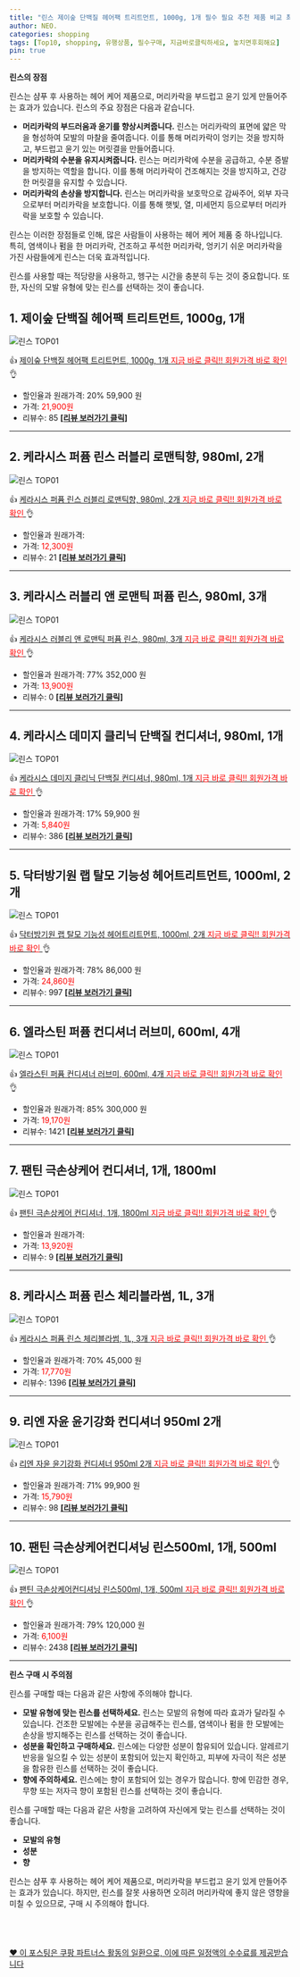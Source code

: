 ```yaml
---
title: "린스 제이숲 단백질 헤어팩 트리트먼트, 1000g, 1개 필수 필요 추천 제품 비교 최저 가격 비교 장점 구매 후기 구매평"
author: NEO.
categories: shopping
tags: [Top10, shopping, 유행상품, 필수구매, 지금바로클릭하세요, 놓치면후회해요]
pin: true
---
```

**린스의 장점**

린스는 샴푸 후 사용하는 헤어 케어 제품으로, 머리카락을 부드럽고 윤기 있게 만들어주는 효과가 있습니다. 린스의 주요 장점은 다음과 같습니다.

* **머리카락의 부드러움과 윤기를 향상시켜줍니다.** 린스는 머리카락의 표면에 얇은 막을 형성하여 모발의 마찰을 줄여줍니다. 이를 통해 머리카락이 엉키는 것을 방지하고, 부드럽고 윤기 있는 머릿결을 만들어줍니다.
* **머리카락의 수분을 유지시켜줍니다.** 린스는 머리카락에 수분을 공급하고, 수분 증발을 방지하는 역할을 합니다. 이를 통해 머리카락이 건조해지는 것을 방지하고, 건강한 머릿결을 유지할 수 있습니다.
* **머리카락의 손상을 방지합니다.** 린스는 머리카락을 보호막으로 감싸주어, 외부 자극으로부터 머리카락을 보호합니다. 이를 통해 햇빛, 열, 미세먼지 등으로부터 머리카락을 보호할 수 있습니다.

린스는 이러한 장점들로 인해, 많은 사람들이 사용하는 헤어 케어 제품 중 하나입니다. 특히, 염색이나 펌을 한 머리카락, 건조하고 푸석한 머리카락, 엉키기 쉬운 머리카락을 가진 사람들에게 린스는 더욱 효과적입니다.

린스를 사용할 때는 적당량을 사용하고, 헹구는 시간을 충분히 두는 것이 중요합니다. 또한, 자신의 모발 유형에 맞는 린스를 선택하는 것이 좋습니다.

   

## 1. 제이숲 단백질 헤어팩 트리트먼트, 1000g, 1개

![린스 TOP01](https://thumbnail9.coupangcdn.com/thumbnails/remote/490x490ex/image/retail/images/2366205896017057-bd48e33b-3505-440a-9695-24d57676cc84.jpg)


👍 [제이숲 단백질 헤어팩 트리트먼트, 1000g, 1개 <font color=red> 지금 바로 클릭!! 회원가격 바로 확인 </font> ](https://link.coupang.com/re/AFFSDP?lptag=AF3617701&subid=GithubCoopas&pageKey=6320746340&traceid=V0-153&itemId=13171845950&vendorItemId=72423701913) 👌 


- 할인율과 원래가격: 20%  59,900   원
- 가격: <span style='color:red'>21,900원</span>
- 리뷰수: 85  [**[리뷰 보러가기 클릭]**](https://link.coupang.com/re/AFFSDP?lptag=AF3617701&subid=GithubCoopas&pageKey=6320746340&traceid=V0-153&itemId=13171845950&vendorItemId=72423701913)

---


   

## 2. 케라시스 퍼퓸 린스 러블리 로맨틱향, 980ml, 2개

![린스 TOP01](https://thumbnail6.coupangcdn.com/thumbnails/remote/490x490ex/image/retail/images/1995366236795906-0561fef3-b40d-41fa-a929-365b21b01494.jpg)


👍 [케라시스 퍼퓸 린스 러블리 로맨틱향, 980ml, 2개 <font color=red> 지금 바로 클릭!! 회원가격 바로 확인 </font> ](https://link.coupang.com/re/AFFSDP?lptag=AF3617701&subid=GithubCoopas&pageKey=2255309&traceid=V0-153&itemId=16734690586&vendorItemId=80577458161) 👌 


- 할인율과 원래가격: 
- 가격: <span style='color:red'>12,300원</span>
- 리뷰수: 21  [**[리뷰 보러가기 클릭]**](https://link.coupang.com/re/AFFSDP?lptag=AF3617701&subid=GithubCoopas&pageKey=2255309&traceid=V0-153&itemId=16734690586&vendorItemId=80577458161)

---


   

## 3. 케라시스 러블리 앤 로맨틱 퍼퓸 린스, 980ml, 3개

![린스 TOP01](https://thumbnail6.coupangcdn.com/thumbnails/remote/490x490ex/image/retail/images/7974027801789235-da003c9b-c51e-4527-8b77-6e712aa41137.jpg)


👍 [케라시스 러블리 앤 로맨틱 퍼퓸 린스, 980ml, 3개 <font color=red> 지금 바로 클릭!! 회원가격 바로 확인 </font> ](https://link.coupang.com/re/AFFSDP?lptag=AF3617701&subid=GithubCoopas&pageKey=2255309&traceid=V0-153&itemId=15030798943&vendorItemId=84656611490) 👌 


- 할인율과 원래가격: 77%  352,000   원
- 가격: <span style='color:red'>13,900원</span>
- 리뷰수: 0  [**[리뷰 보러가기 클릭]**](https://link.coupang.com/re/AFFSDP?lptag=AF3617701&subid=GithubCoopas&pageKey=2255309&traceid=V0-153&itemId=15030798943&vendorItemId=84656611490)

---


   

## 4. 케라시스 데미지 클리닉 단백질 컨디셔너, 980ml, 1개

![린스 TOP01](https://thumbnail7.coupangcdn.com/thumbnails/remote/490x490ex/image/retail/images/1710285087775979-b2051c3c-99b1-4d12-9776-af7f59324a73.jpg)


👍 [케라시스 데미지 클리닉 단백질 컨디셔너, 980ml, 1개 <font color=red> 지금 바로 클릭!! 회원가격 바로 확인 </font> ](https://link.coupang.com/re/AFFSDP?lptag=AF3617701&subid=GithubCoopas&pageKey=6523610496&traceid=V0-153&itemId=14463516399&vendorItemId=81706931803) 👌 


- 할인율과 원래가격: 17%  59,900   원
- 가격: <span style='color:red'>5,840원</span>
- 리뷰수: 386  [**[리뷰 보러가기 클릭]**](https://link.coupang.com/re/AFFSDP?lptag=AF3617701&subid=GithubCoopas&pageKey=6523610496&traceid=V0-153&itemId=14463516399&vendorItemId=81706931803)

---


   

## 5. 닥터방기원 랩 탈모 기능성 헤어트리트먼트, 1000ml, 2개

![린스 TOP01](https://thumbnail9.coupangcdn.com/thumbnails/remote/490x490ex/image/retail/images/7881104998194997-81046482-b2fe-4ef8-88b2-61093a9a5b7d.jpg)


👍 [닥터방기원 랩 탈모 기능성 헤어트리트먼트, 1000ml, 2개 <font color=red> 지금 바로 클릭!! 회원가격 바로 확인 </font> ](https://link.coupang.com/re/AFFSDP?lptag=AF3617701&subid=GithubCoopas&pageKey=6694820045&traceid=V0-153&itemId=3148815320&vendorItemId=71136410937) 👌 


- 할인율과 원래가격: 78%  86,000   원
- 가격: <span style='color:red'>24,860원</span>
- 리뷰수: 997  [**[리뷰 보러가기 클릭]**](https://link.coupang.com/re/AFFSDP?lptag=AF3617701&subid=GithubCoopas&pageKey=6694820045&traceid=V0-153&itemId=3148815320&vendorItemId=71136410937)

---


   

## 6. 엘라스틴 퍼퓸 컨디셔너 러브미, 600ml, 4개

![린스 TOP01](https://thumbnail7.coupangcdn.com/thumbnails/remote/490x490ex/image/vendor_inventory/bcbe/fa9e782f298e7c7f38861e2d8a0aaa0dbfc78be6527914fb6ec02205ae49.jpg)


👍 [엘라스틴 퍼퓸 컨디셔너 러브미, 600ml, 4개 <font color=red> 지금 바로 클릭!! 회원가격 바로 확인 </font> ](https://link.coupang.com/re/AFFSDP?lptag=AF3617701&subid=GithubCoopas&pageKey=33892327&traceid=V0-153&itemId=193474081&vendorItemId=79565450881) 👌 


- 할인율과 원래가격: 85%  300,000   원
- 가격: <span style='color:red'>19,170원</span>
- 리뷰수: 1421  [**[리뷰 보러가기 클릭]**](https://link.coupang.com/re/AFFSDP?lptag=AF3617701&subid=GithubCoopas&pageKey=33892327&traceid=V0-153&itemId=193474081&vendorItemId=79565450881)

---


   

## 7. 팬틴 극손상케어 컨디셔너, 1개, 1800ml

![린스 TOP01](https://thumbnail8.coupangcdn.com/thumbnails/remote/490x490ex/image/retail/images/2366874564110031-05de09f7-fe53-4e22-a16d-40bb770884f7.jpg)


👍 [팬틴 극손상케어 컨디셔너, 1개, 1800ml <font color=red> 지금 바로 클릭!! 회원가격 바로 확인 </font> ](https://link.coupang.com/re/AFFSDP?lptag=AF3617701&subid=GithubCoopas&pageKey=6773997575&traceid=V0-153&itemId=11392545913&vendorItemId=83493369363) 👌 


- 할인율과 원래가격: 
- 가격: <span style='color:red'>13,920원</span>
- 리뷰수: 9  [**[리뷰 보러가기 클릭]**](https://link.coupang.com/re/AFFSDP?lptag=AF3617701&subid=GithubCoopas&pageKey=6773997575&traceid=V0-153&itemId=11392545913&vendorItemId=83493369363)

---


   

## 8. 케라시스 퍼퓸 린스 체리블라썸, 1L, 3개

![린스 TOP01](https://thumbnail7.coupangcdn.com/thumbnails/remote/490x490ex/image/retail/images/7359278299436364-2c601480-4dea-4dd2-992d-08ebba70ce38.jpg)


👍 [케라시스 퍼퓸 린스 체리블라썸, 1L, 3개 <font color=red> 지금 바로 클릭!! 회원가격 바로 확인 </font> ](https://link.coupang.com/re/AFFSDP?lptag=AF3617701&subid=GithubCoopas&pageKey=6424541614&traceid=V0-153&itemId=13868887683&vendorItemId=84656627762) 👌 


- 할인율과 원래가격: 70%  45,000   원
- 가격: <span style='color:red'>17,770원</span>
- 리뷰수: 1396  [**[리뷰 보러가기 클릭]**](https://link.coupang.com/re/AFFSDP?lptag=AF3617701&subid=GithubCoopas&pageKey=6424541614&traceid=V0-153&itemId=13868887683&vendorItemId=84656627762)

---


   

## 9. 리엔 자윤 윤기강화 컨디셔너 950ml 2개

![린스 TOP01](https://thumbnail9.coupangcdn.com/thumbnails/remote/490x490ex/image/vendor_inventory/4fae/dfd2a36f4e119c007082a2b685c6766b4dd3cd888b609d43c2763a0dec49.jpg)


👍 [리엔 자윤 윤기강화 컨디셔너 950ml 2개 <font color=red> 지금 바로 클릭!! 회원가격 바로 확인 </font> ](https://link.coupang.com/re/AFFSDP?lptag=AF3617701&subid=GithubCoopas&pageKey=6425708620&traceid=V0-153&itemId=13843989263&vendorItemId=83682909610) 👌 


- 할인율과 원래가격: 71%  99,900   원
- 가격: <span style='color:red'>15,790원</span>
- 리뷰수: 98  [**[리뷰 보러가기 클릭]**](https://link.coupang.com/re/AFFSDP?lptag=AF3617701&subid=GithubCoopas&pageKey=6425708620&traceid=V0-153&itemId=13843989263&vendorItemId=83682909610)

---


   

## 10. 팬틴 극손상케어컨디셔닝 린스500ml, 1개, 500ml

![린스 TOP01](https://thumbnail7.coupangcdn.com/thumbnails/remote/490x490ex/image/retail/images/5734311430740452-9051f909-8f2e-4aad-9046-ce078eab41d2.jpg)


👍 [팬틴 극손상케어컨디셔닝 린스500ml, 1개, 500ml <font color=red> 지금 바로 클릭!! 회원가격 바로 확인 </font> ](https://link.coupang.com/re/AFFSDP?lptag=AF3617701&subid=GithubCoopas&pageKey=6773997575&traceid=V0-153&itemId=19013936715&vendorItemId=83776664845) 👌 


- 할인율과 원래가격: 79%  120,000   원
- 가격: <span style='color:red'>6,100원</span>
- 리뷰수: 2438  [**[리뷰 보러가기 클릭]**](https://link.coupang.com/re/AFFSDP?lptag=AF3617701&subid=GithubCoopas&pageKey=6773997575&traceid=V0-153&itemId=19013936715&vendorItemId=83776664845)

---
**린스 구매 시 주의점**

린스를 구매할 때는 다음과 같은 사항에 주의해야 합니다.

* **모발 유형에 맞는 린스를 선택하세요.** 린스는 모발의 유형에 따라 효과가 달라질 수 있습니다. 건조한 모발에는 수분을 공급해주는 린스를, 염색이나 펌을 한 모발에는 손상을 방지해주는 린스를 선택하는 것이 좋습니다.
* **성분을 확인하고 구매하세요.** 린스에는 다양한 성분이 함유되어 있습니다. 알레르기 반응을 일으킬 수 있는 성분이 포함되어 있는지 확인하고, 피부에 자극이 적은 성분을 함유한 린스를 선택하는 것이 좋습니다.
* **향에 주의하세요.** 린스에는 향이 포함되어 있는 경우가 많습니다. 향에 민감한 경우, 무향 또는 저자극 향이 포함된 린스를 선택하는 것이 좋습니다.

린스를 구매할 때는 다음과 같은 사항을 고려하여 자신에게 맞는 린스를 선택하는 것이 좋습니다.

* **모발의 유형**
* **성분**
* **향**

린스는 샴푸 후 사용하는 헤어 케어 제품으로, 머리카락을 부드럽고 윤기 있게 만들어주는 효과가 있습니다. 하지만, 린스를 잘못 사용하면 오히려 머리카락에 좋지 않은 영향을 미칠 수 있으므로, 구매 시 주의해야 합니다.<br><br><br><br><br> [ ❤  이 포스팅은 쿠팡 파트너스 활동의 일환으로, 이에 따른 일정액의 수수료를 제공받습니다](https://link.coupang.com/a/bcEFyh)